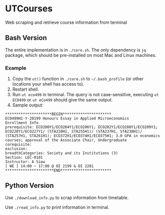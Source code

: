 # UTCourses
Web scraping and retrieve course information from terminal

## Bash Version
The entire implementation is in `./core.sh`. The only dependency is `jq` package, which should be pre-installed on most Mac and Linux machines.

### Example
1. Copy the `ut()` function in `./core.sh` to `~/.bash_profile` (or other locations your shell has access to).
2. Restart shell.
3. Run `ut eco499` in terminal. The query is not case-sensitive, executing `ut ECO499` or `ut eCo499` should give the same output.
4. Sample output:
```
*********************BEGIN**********************
ECO499H1-Y-20199 Honours Essay in Applied Microeconomics
Enrollment Info
prerequisite: ECO200Y1/ECO204Y1/ECO206Y1; ECO202Y1/ECO208Y1/ECO209Y1; ECO220Y1/ECO227Y1/ (STA220H1, STA255H1)/ (STA237H1, STA238H1)/ (STA257H1, STA261H1); ECO372H1/ECO374H1/ECO375H1; 3.0 GPA in economics courses; approval of the Associate Chair, Undergraduate
corequisite:
exclusion:
breadthCategories: Society and its Institutions (3)
Section: LEC-0101
Instructor: A Siow
[ WE ] 14:00 ~ 17:00 @ OI 2199 & OI 2281
**********************END***********************
```

## Python Version
Use `./download_info.py` to scrap information from timetable.

Use `./read_info.py` to print information in terminal.
